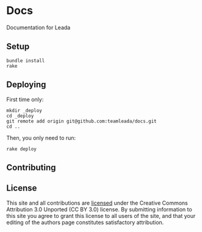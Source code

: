 # Docs

Documentation for Leada

## Setup

    bundle install
    rake

## Deploying

First time only:

    mkdir _deploy
    cd _deploy
    git remote add origin git@github.com:teamleada/docs.git
    cd ..

Then, you only need to run:

    rake deploy

## Contributing

## License

This site and all contributions are [licensed](http://www.therailsbook.com/LICENSE-CC-BY) under the Creative Commons Attribution 3.0 Unported (CC BY 3.0) license. By submitting information to this site you agree to grant this license to all users of the site, and that your editing of the authors page constitutes satisfactory attribution.
